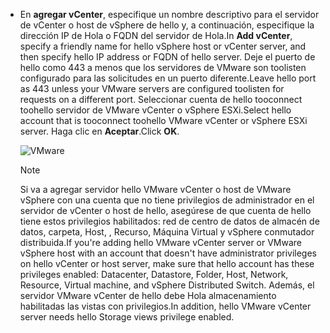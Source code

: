 * <span data-ttu-id="e6c47-101">En **agregar vCenter**, especifique un nombre descriptivo para el servidor de vCenter o host de vSphere de hello y, a continuación, especifique la dirección IP de Hola o FQDN del servidor de Hola.</span><span class="sxs-lookup"><span data-stu-id="e6c47-101">In **Add vCenter**, specify a friendly name for hello vSphere host or vCenter server, and then specify hello IP address or FQDN of hello server.</span></span> <span data-ttu-id="e6c47-102">Deje el puerto de hello como 443 a menos que los servidores de VMware son toolisten configurado para las solicitudes en un puerto diferente.</span><span class="sxs-lookup"><span data-stu-id="e6c47-102">Leave hello port as 443 unless your VMware servers are configured toolisten for requests on a different port.</span></span> <span data-ttu-id="e6c47-103">Seleccionar cuenta de hello tooconnect toohello servidor de VMware vCenter o vSphere ESXi.</span><span class="sxs-lookup"><span data-stu-id="e6c47-103">Select hello account that is tooconnect toohello VMware vCenter or vSphere ESXi server.</span></span> <span data-ttu-id="e6c47-104">Haga clic en **Aceptar**.</span><span class="sxs-lookup"><span data-stu-id="e6c47-104">Click **OK**.</span></span>

    ![VMware](./media/site-recovery-add-vcenter/vmware-server.png)

   > [!NOTE]
   > <span data-ttu-id="e6c47-106">Si va a agregar servidor hello VMware vCenter o host de VMware vSphere con una cuenta que no tiene privilegios de administrador en el servidor de vCenter o host de hello, asegúrese de que cuenta de hello tiene estos privilegios habilitados: red de centro de datos de almacén de datos, carpeta, Host, , Recurso, Máquina Virtual y vSphere conmutador distribuida.</span><span class="sxs-lookup"><span data-stu-id="e6c47-106">If you're adding hello VMware vCenter server or VMware vSphere host with an account that doesn't have administrator privileges on hello vCenter or host server, make sure that hello account has these privileges enabled: Datacenter, Datastore, Folder, Host, Network, Resource, Virtual machine, and vSphere Distributed Switch.</span></span> <span data-ttu-id="e6c47-107">Además, el servidor VMware vCenter de hello debe Hola almacenamiento habilitadas las vistas con privilegios.</span><span class="sxs-lookup"><span data-stu-id="e6c47-107">In addition, hello VMware vCenter server needs hello Storage views privilege enabled.</span></span>
